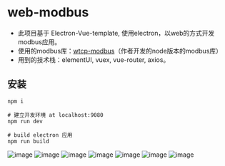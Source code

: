 # web-modbus

- 此项目基于 Electron-Vue-template, 使用electron，以web的方式开发modbus应用。
- 使用的modbus库：[wtcp-modbus](https://github.com/shuangguo3/wtcp-modbus.git)（作者开发的node版本的modbus库）
- 用到的技术栈：elementUI, vuex, vue-router, axios。


## 安装
```
npm i

# 建立开发环境 at localhost:9080
npm run dev

# build electron 应用
npm run build
```


![image](https://gitlab.com/shuangguo3/web-modbus/-/blob/master/readme-pics/1.png)
![image](https://gitlab.com/shuangguo3/web-modbus/-/blob/master/readme-pics/2.png)
![image](https://gitlab.com/shuangguo3/web-modbus/-/blob/master/readme-pics/3.png)
![image](https://gitlab.com/shuangguo3/web-modbus/-/blob/master/readme-pics/4.png)
![image](https://gitlab.com/shuangguo3/web-modbus/-/blob/master/readme-pics/5.png)
![image](https://gitlab.com/shuangguo3/web-modbus/-/blob/master/readme-pics/6.png)
![image](https://gitlab.com/shuangguo3/web-modbus/-/blob/master/readme-pics/7.png)
